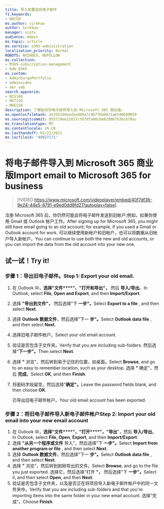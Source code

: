 ```yaml
---
title: 导入和重定向电子邮件
f1.keywords:
- NOCSH
ms.author: sirkkuw
author: Sirkkuw
manager: scotv
audience: Admin
ms.topic: article
ms.service: o365-administration
localization_priority: Normal
ROBOTS: NOINDEX, NOFOLLOW
ms.collection:
- M365-subscription-management
- Adm_O365
ms.custom:
- AdminSurgePortfolio
- adminvideo
- okr_smb
search.appverid:
- BCS160
- MET150
- MOE150
description: 了解如何将电子邮件导入到 Microsoft 365 商业版。
ms.openlocfilehash: a53552ddead1ed69a7c9b77bb8021a6340690059
ms.sourcegitcommit: 855719ee21017cf87dfa98cbe62806763bcb78ac
ms.translationtype: MT
ms.contentlocale: zh-CN
ms.lasthandoff: 01/22/2021
ms.locfileid: "49927171"
---
```

# <a name="import-email-to-microsoft-365-for-business"></a><span data-ttu-id="47cd8-103">将电子邮件导入到 Microsoft 365 商业版</span><span class="sxs-lookup"><span data-stu-id="47cd8-103">Import email to Microsoft 365 for business</span></span> 

> [!VIDEO https://www.microsoft.com/videoplayer/embed/40f7df36-9e24-44e5-8791-e9ed0dd8fd21?autoplay=false]

<span data-ttu-id="47cd8-104">注册 Microsoft 365 后，你仍然可能会将电子邮件发送到旧帐户;例如，如果你使用 Gmail 或 Outlook 帐户工作。</span><span class="sxs-lookup"><span data-stu-id="47cd8-104">After signing up for Microsoft 365, you might still have email going to an old account; for example, if you used a Gmail or Outlook account for work.</span></span> <span data-ttu-id="47cd8-105">可以继续使用新帐户和旧帐户，也可以将数据从旧帐户导入新帐户。</span><span class="sxs-lookup"><span data-stu-id="47cd8-105">You can continue to use both the new and old accounts, or you can import the data from the old account into your new one.</span></span>

## <a name="try-it"></a><span data-ttu-id="47cd8-106">试一试！</span><span class="sxs-lookup"><span data-stu-id="47cd8-106">Try it!</span></span>

### <a name="step-1-export-your-old-email"></a><span data-ttu-id="47cd8-107">步骤 1：导出旧电子邮件。</span><span class="sxs-lookup"><span data-stu-id="47cd8-107">Step 1: Export your old email.</span></span>

1. <span data-ttu-id="47cd8-108">在 Outlook 中，**选择"文件\*\*\*\*"、"打开和导出"，** 然后 **导入/导出**。</span><span class="sxs-lookup"><span data-stu-id="47cd8-108">In Outlook, select  **File**, **Open and Export**, and then **Import/Export**.</span></span>
2. <span data-ttu-id="47cd8-109">选择 **"导出到文件"，** 然后选择"下 **一步"。**</span><span class="sxs-lookup"><span data-stu-id="47cd8-109">Select  **Export to a file** , and then select  **Next**.</span></span>
3. <span data-ttu-id="47cd8-110">选择 **Outlook 数据文件**，然后选择"下一 **步"。**</span><span class="sxs-lookup"><span data-stu-id="47cd8-110">Select  **Outlook data file** , and then select  **Next**.</span></span>
4. <span data-ttu-id="47cd8-111">选择旧电子邮件帐户。</span><span class="sxs-lookup"><span data-stu-id="47cd8-111">Select your old email account.</span></span>
5. <span data-ttu-id="47cd8-112">验证是否包含子文件夹。</span><span class="sxs-lookup"><span data-stu-id="47cd8-112">Verify that you are including sub-folders.</span></span> <span data-ttu-id="47cd8-113">然后选择"**下一步"。**</span><span class="sxs-lookup"><span data-stu-id="47cd8-113">Then select  **Next**.</span></span>
6. <span data-ttu-id="47cd8-114">选择  **"** 浏览"，然后转到易于记住的位置，如桌面。</span><span class="sxs-lookup"><span data-stu-id="47cd8-114">Select  **Browse**, and go to an easy to remember location, such as your desktop.</span></span> <span data-ttu-id="47cd8-115">选择  **"** 确定"，然后 **完成**。</span><span class="sxs-lookup"><span data-stu-id="47cd8-115">Select  **OK**, and then **Finish**.</span></span>
7. <span data-ttu-id="47cd8-116">将密码字段留空，然后选择"**确定"。**</span><span class="sxs-lookup"><span data-stu-id="47cd8-116">Leave the password fields blank, and then choose **OK**.</span></span>

    <span data-ttu-id="47cd8-117">已导出旧电子邮件帐户。</span><span class="sxs-lookup"><span data-stu-id="47cd8-117">Your old email account has been exported.</span></span>

### <a name="step-2-import-your-old-email-into-your-new-email-account"></a><span data-ttu-id="47cd8-118">步骤 2：将旧电子邮件导入新电子邮件帐户</span><span class="sxs-lookup"><span data-stu-id="47cd8-118">Step 2: Import your old email into your new email account</span></span>

1. <span data-ttu-id="47cd8-119">在 Outlook 中，**选择"文件\*\*\*\*"，"打开\*\*\*\*"，"导出**"，然后 **导入/导出**。</span><span class="sxs-lookup"><span data-stu-id="47cd8-119">In Outlook, select  **File**, **Open**,  **Export**, and then **Import/Export**.</span></span>
2. <span data-ttu-id="47cd8-120">选择 **"从另一个程序或文件** 导入"，然后选择"下 **一步"。**</span><span class="sxs-lookup"><span data-stu-id="47cd8-120">Select  **Import from another program or file** , and then select  **Next**.</span></span>
3. <span data-ttu-id="47cd8-121">选择 **Outlook 数据文件**，然后选择"下一 **步"。**</span><span class="sxs-lookup"><span data-stu-id="47cd8-121">Select  **Outlook data file** , and then select  **Next**.</span></span>
4. <span data-ttu-id="47cd8-122">选择  **"** 浏览"，然后转到刚刚导出的文件。</span><span class="sxs-lookup"><span data-stu-id="47cd8-122">Select  **Browse**, and go to the file you just exported.</span></span> <span data-ttu-id="47cd8-123">选择它，然后选择"打开 **"，** 然后选择"下 **一步"。**</span><span class="sxs-lookup"><span data-stu-id="47cd8-123">Select it, and then select  **Open**, and then **Next**.</span></span>
5. <span data-ttu-id="47cd8-124">验证是否包含子文件夹，以及是否正在将项目导入新电子邮件帐户中的同一文件夹中。</span><span class="sxs-lookup"><span data-stu-id="47cd8-124">Verify that you are including sub-folders and that you're importing items into the same folder in your new email account.</span></span> <span data-ttu-id="47cd8-125">选择“完成”。</span><span class="sxs-lookup"><span data-stu-id="47cd8-125">Choose  **Finish**.</span></span>